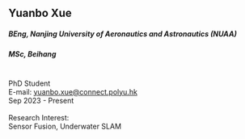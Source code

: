 ## Yuanbo Xue
##### BEng, Nanjing University of Aeronautics and Astronautics (NUAA)
##### MSc, Beihang

<div align="justify">
<br/>PhD Student
<br/>E-mail: <a href="mailto:yuanbo.xue@connect.polyu.hk">yuanbo.xue@connect.polyu.hk</a>
<br/>
Sep 2023 - Present
<br/><br/>
Research Interest: <br/>
Sensor Fusion, Underwater SLAM
</div>
